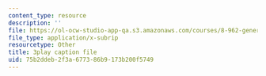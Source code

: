 ```yaml
---
content_type: resource
description: ''
file: https://ol-ocw-studio-app-qa.s3.amazonaws.com/courses/8-962-general-relativity-spring-2020/75b2ddeb2f3a677386b9173b200f5749_OIjLUzS6SQA.srt
file_type: application/x-subrip
resourcetype: Other
title: 3play caption file
uid: 75b2ddeb-2f3a-6773-86b9-173b200f5749
---
```

